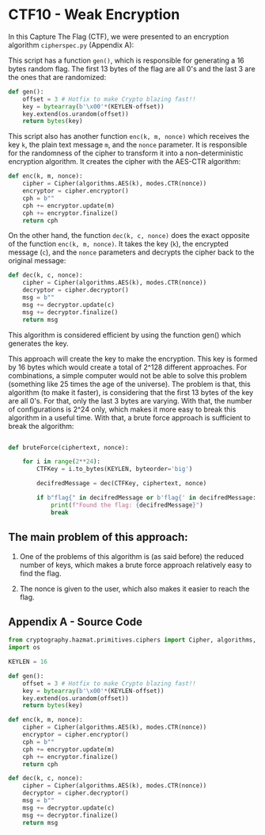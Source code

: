 # CTF10 - Weak Encryption

In this Capture The Flag (CTF), we were presented to an encryption algorithm `cipherspec.py` (Appendix A):

This script has a function `gen()`, which is responsible for generating a 16 bytes random flag. The first 13 bytes of the flag are all 0's and the last 3 are the ones that are randomized:

```py
def gen(): 
    offset = 3 # Hotfix to make Crypto blazing fast!!
    key = bytearray(b'\x00'*(KEYLEN-offset)) 
    key.extend(os.urandom(offset))
    return bytes(key)
```

This script also has another function `enc(k, m, nonce)` which receives the key `k`, the plain text message `m`, and the `nonce` parameter. It is responsible for the randomness of the cipher to transform it into a non-deterministic encryption algorithm. It creates the cipher with the AES-CTR algorithm:

```py
def enc(k, m, nonce):
	cipher = Cipher(algorithms.AES(k), modes.CTR(nonce))
	encryptor = cipher.encryptor()
	cph = b""
	cph += encryptor.update(m)
	cph += encryptor.finalize()
	return cph
```

On the other hand, the function `dec(k, c, nonce)` does the exact opposite of the function `enc(k, m, nonce)`. It takes the key (`k`), the encrypted message (`c`), and the `nonce` parameters and decrypts the cipher back to the original message:

```py
def dec(k, c, nonce):
	cipher = Cipher(algorithms.AES(k), modes.CTR(nonce))
	decryptor = cipher.decryptor()
	msg = b""
	msg += decryptor.update(c)
	msg += decryptor.finalize()
	return msg
```

This algorithm is considered efficient by using the function gen() which generates the key.

This approach will create the key to make the encryption. This key is formed by 16 bytes which would create a total of 2^128 different approaches. For combinations, a simple computer would not be able to solve this problem (something like 25 times the age of the universe). The problem is that, this algorithm (to make it faster), is considering that the first 13 bytes of the key are all 0's. For that, only the last 3 bytes are varying. With that, the number of configurations is 2^24 only, which makes it more easy to break this algorithm in a useful time. With that, a brute force approach is sufficient to break the algorithm:

```py

def bruteForce(ciphertext, nonce):

    for i in range(2**24):
        CTFKey = i.to_bytes(KEYLEN, byteorder='big')

        decifredMessage = dec(CTFKey, ciphertext, nonce)

        if b"flag{" in decifredMessage or b'flag{' in decifredMessage:
            print(f"Found the flag: {decifredMessage}")
            break
```

## The main problem of this approach:

1. One of the problems of this algorithm is (as said before) the reduced number of keys, which makes a brute force approach relatively easy to find the flag.

2. The nonce is given to the user, which also makes it easier to reach the flag.


## Appendix A - Source Code

```python
from cryptography.hazmat.primitives.ciphers import Cipher, algorithms, modes
import os

KEYLEN = 16

def gen(): 
	offset = 3 # Hotfix to make Crypto blazing fast!!
	key = bytearray(b'\x00'*(KEYLEN-offset)) 
	key.extend(os.urandom(offset))
	return bytes(key)

def enc(k, m, nonce):
	cipher = Cipher(algorithms.AES(k), modes.CTR(nonce))
	encryptor = cipher.encryptor()
	cph = b""
	cph += encryptor.update(m)
	cph += encryptor.finalize()
	return cph

def dec(k, c, nonce):
	cipher = Cipher(algorithms.AES(k), modes.CTR(nonce))
	decryptor = cipher.decryptor()
	msg = b""
	msg += decryptor.update(c)
	msg += decryptor.finalize()
	return msg
```
